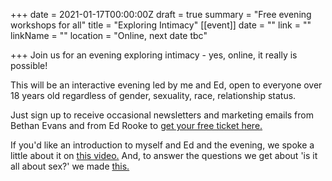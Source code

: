 +++
date = 2021-01-17T00:00:00Z
draft = true
summary = "Free evening workshops for all"
title = "Exploring Intimacy"
[[event]]
date = ""
link = ""
linkName = ""
location = "Online, next date tbc"

+++
Join us for an evening exploring intimacy - yes, online, it really is possible!

This will be an interactive evening led by me and Ed, open to everyone over 18 years old regardless of gender, sexuality, race, relationship status.

Just sign up to receive occasional newsletters and marketing emails from Bethan Evans and from Ed Rooke to [get your free ticket here.](https://buytickets.at/bethanevans)

If you'd like an introduction to myself and Ed and the evening, we spoke a little about it on [this video.](https://fb.watch/3fWTf_g5g1/)  And, to answer the questions we get about 'is it all about sex?' we made [this.](https://www.facebook.com/554383154995760/videos/236518371521802)